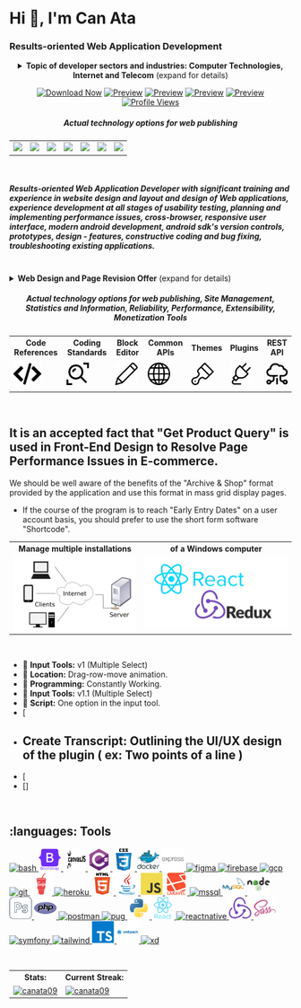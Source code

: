 <h1 align="left">Hi 👋, I'm Can Ata</h1>
<h3 align="left">Results-oriented Web Application Development</h3>

<div align="left">

<div align="center">


<details>
<summary><b>Topic of developer sectors and industries: Computer Technologies, Internet and Telecom</b> (expand for details)</summary>

- [Can Ata](https://github.com/canata09) is passionate about frontend development in Turkey, you can contact the developer on <em><a href="https://can-ata-portfoy.vercel.app/">Portfolio</a></em> , <em><a href="https://linkedin.com/in/canataweb">LinkedIn</a></em>.
</details>

[![Download Now](https://img.shields.io/badge/-Download%20Now!-%2322A6F2)](https://github.com/canata09) 
[![Preview](https://img.shields.io/github/last-commit/canata09/canata09)](https://github.com/canata09) 
[![Preview](https://img.shields.io/github/forks/canata09/canata09?style=social)](https://github.com/canata09) 
[![Preview](https://img.shields.io/github/followers/canata09?style=social)](https://github.com/canata09) 
[![Preview](https://img.shields.io/badge/-Discuss-blue)](https://github.com/canata09) 
[![Profile Views](https://komarev.com/ghpvc/?username=canata09&label=Profile%20views&color=0e75b6&style=flat)](https://github.com/canata09) 
  
  
</div>

<h5 align="center">Actual technology options for web publishing</h5>

<div align="center">
  <table cellpadding="5" cellspacing="0" border="0" align="center">
    <tr>
	<td><a href="https://github.com/canata09"><img src="https://upload.wikimedia.org/wikipedia/commons/thumb/d/d9/Node.js_logo.svg/590px-Node.js_logo.svg.png" width="80px"/></a></td>
	<td><a href="https://github.com/canata09"><img src="https://upload.wikimedia.org/wikipedia/commons/thumb/a/a7/React-icon.svg/512px-React-icon.svg.png" width="60px"/></a></td>
	<td><a href="https://github.com/canata09"><img src="https://bendyworks.com/assets/images/blog/2020-05-04-ionic-react-and-redux-74ed1080.png" width="50px"/></a></td>
	<td><a href="https://github.com/canata09"><img src="https://upload.wikimedia.org/wikipedia/commons/thumb/2/27/PHP-logo.svg/2560px-PHP-logo.svg.png" width="100px"/></a></td>
	<td><a href="https://github.com/canata09"><img src="https://s.w.org/style/images/about/WordPress-logotype-alternative.png" width="160px"/></a></td>
	<td><a href="https://github.com/canata09"><img src="https://upload.wikimedia.org/wikipedia/commons/thumb/9/99/Unofficial_JavaScript_logo_2.svg/225px-Unofficial_JavaScript_logo_2.svg.png" width="70px"/></a></td>
	<td><a href="https://github.com/canata09"><img src="https://upload.wikimedia.org/wikipedia/commons/thumb/5/51/AMP_logo_-_Brand-Blue.png/800px-AMP_logo_-_Brand-Blue.png" width="130px"/></a></td>
    </tr>
  </table>
</div>
	
<br/>
	
<h5 align="left">Results-oriented Web Application Developer with significant training and experience in website design and layout and design of Web applications, experience development at all stages of usability testing, planning and implementing performance issues, cross-browser, responsive user interface, modern android development, android sdk's version controls, prototypes, design - features, constructive coding and bug fixing, troubleshooting existing applications.</h5>
<br/>

<details>
<summary><b>Web Design and Page Revision Offer</b> (expand for details)</summary>

Dear Customer,

We would like to share with you the details about our professional web design and page revision service that we offer to strengthen your company's digital presence and make your online presence more effective.

## Our services:

- 🚀 **Customized Web Design:**  We offer an original and modern web design that reflects your company's unique identity.
- 🚀 **Revision of Existing Pages:**  We review your existing pages and make adjustments that will improve the user experience.
- 🚀 **SEO Compatible Improvements:**  We provide SEO-focused improvements to make you more visible in search engines.
- 🚀 **Mobile Compatible Design:**  We offer responsive designs that will perform perfectly on mobile devices.

## Benefits:

Getting started with the XYZ Plugin is a breeze:

1. A chance to increase customer confidence by achieving a more professional online appearance.
2. Opportunity to increase customer satisfaction with a user-friendly and modern website.
3. Opportunity to provide greater accessibility by ranking higher in search engines.

## Our offer:

We offer solutions that suit your company's needs with our specially prepared packages. You can contact us to discuss our detailed offer and create a special plan for you.

Remember, your success is our priority. Please contact us for more information.

Kind regards.

</details>

<h5 align="center">Actual technology options for web publishing, Site Management, Statistics and Information, Reliability, Performance, Extensibility, Monetization Tools </h5>

<div align="center">
  <table cellpadding="5" cellspacing="" border="0" align="center">
    <tr>
        <th>Code References</th>
        <th>Coding Standards</th>
        <th>Block Editor</th>
        <th>Common APIs</th>
        <th>Themes</th>
        <th>Plugins</th>
        <th>REST API</th>
    </tr>
    <tr>
        <td><a href="https://github.com/canata09"><img src="https://github.com/canata09/canata09/blob/main/staticassets/raw/master/icon/programming-code-signs.png" width="50px"/></a></td>
        <td><a href="https://github.com/canata09"><img src="https://github.com/canata09/canata09/blob/main/staticassets/raw/master/icon/magnifying-glass.png" width="40px"/></a></td>
        <td><a href="https://github.com/canata09"><img src="https://github.com/canata09/canata09/blob/main/staticassets/raw/master/icon/pen.png" width="40px"/></a></td>
        <td><a href="https://github.com/canata09"><img src="https://github.com/canata09/canata09/blob/main/staticassets/raw/master/icon/world.png" width="40px"/></a></td>
        <td><a href="https://github.com/canata09"><img src="https://github.com/canata09/canata09/blob/main/staticassets/raw/master/icon/theme.png" width="40px"/></a></td>
        <td><a href="https://github.com/canata09"><img src="https://github.com/canata09/canata09/blob/main/staticassets/raw/master/icon/plug.png" width="40px"/></a></td>
        <td><a href="https://github.com/canata09"><img src="https://github.com/canata09/canata09/blob/main/staticassets/raw/master/icon/api.png" width="40px"/></a></td>
    </tr>

  </table>
</div>
<br/>




## It is an accepted fact that "Get Product Query" is used in Front-End Design to Resolve Page Performance Issues in E-commerce.

We should be well aware of the benefits of the "Archive & Shop" format provided by the application and use this format in mass grid display pages.

- If the course of the program is to reach "Early Entry Dates" on a user account basis, you should prefer to use the short form software "Shortcode".

<div align="center">
  <table cellpadding="5" cellspacing="" border="0" align="center">
    <tr>
        <th>Manage multiple installations </th>
        <th>of a Windows computer</th>
    </tr>
    <tr>
        <td><a href="https://github.com/canata09"><img src="https://github.com/canata09/canata09/blob/main/staticassets/raw/master/images/Client-server-model.svg.png" width="310px"/></a></td>
        <td><a href="https://github.com/canata09"><img src="https://github.com/canata09/canata09/blob/main/staticassets/raw/master/images/react-redux.jpg" width="380px"/></a></td>
    </tr>

  </table>
</div>


<br/>

- 🚀 **Input Tools:**  v1 (Multiple Select)
- 🚀 **Location:**  Drag-row-move animation.
- 🚀 **Programming:**  Constantly Working.
- 🚀 **Input Tools:**  v1.1 (Multiple Select)
- 🚀 **Script:**  One option in the input tool.
- [
- ## Create Transcript: Outlining the UI/UX design of the plugin ( ex: Two points of a line )
- [
- []

<br/>

## :languages: Tools

<p align="left"> 
<a href="https://www.gnu.org/software/bash/" target="_blank" rel="noreferrer"> <img src="https://www.vectorlogo.zone/logos/gnu_bash/gnu_bash-icon.svg" alt="bash" width="40" height="40"/> </a> <a href="https://getbootstrap.com" target="_blank" rel="noreferrer"> <img src="https://raw.githubusercontent.com/devicons/devicon/master/icons/bootstrap/bootstrap-plain-wordmark.svg" alt="bootstrap" width="40" height="40"/> </a> <a href="https://canvasjs.com" target="_blank" rel="noreferrer"> <img src="https://raw.githubusercontent.com/Hardik0307/Hardik0307/master/assets/canvasjs-charts.svg" alt="canvasjs" width="40" height="40"/> </a> <a href="https://www.w3schools.com/cs/" target="_blank" rel="noreferrer"> <img src="https://raw.githubusercontent.com/devicons/devicon/master/icons/csharp/csharp-original.svg" alt="csharp" width="40" height="40"/> </a> <a href="https://www.w3schools.com/css/" target="_blank" rel="noreferrer"> <img src="https://raw.githubusercontent.com/devicons/devicon/master/icons/css3/css3-original-wordmark.svg" alt="css3" width="40" height="40"/> </a> <a href="https://www.docker.com/" target="_blank" rel="noreferrer"> <img src="https://raw.githubusercontent.com/devicons/devicon/master/icons/docker/docker-original-wordmark.svg" alt="docker" width="40" height="40"/> </a> <a href="https://expressjs.com" target="_blank" rel="noreferrer"> <img src="https://raw.githubusercontent.com/devicons/devicon/master/icons/express/express-original-wordmark.svg" alt="express" width="40" height="40"/> </a> <a href="https://www.figma.com/" target="_blank" rel="noreferrer"> <img src="https://www.vectorlogo.zone/logos/figma/figma-icon.svg" alt="figma" width="40" height="40"/> </a> <a href="https://firebase.google.com/" target="_blank" rel="noreferrer"> <img src="https://www.vectorlogo.zone/logos/firebase/firebase-icon.svg" alt="firebase" width="40" height="40"/> </a> <a href="https://cloud.google.com" target="_blank" rel="noreferrer"> <img src="https://www.vectorlogo.zone/logos/google_cloud/google_cloud-icon.svg" alt="gcp" width="40" height="40"/> </a> <a href="https://git-scm.com/" target="_blank" rel="noreferrer"> <img src="https://www.vectorlogo.zone/logos/git-scm/git-scm-icon.svg" alt="git" width="40" height="40"/> </a> <a href="https://gulpjs.com" target="_blank" rel="noreferrer"> <img src="https://raw.githubusercontent.com/devicons/devicon/master/icons/gulp/gulp-plain.svg" alt="gulp" width="40" height="40"/> </a> <a href="https://heroku.com" target="_blank" rel="noreferrer"> <img src="https://www.vectorlogo.zone/logos/heroku/heroku-icon.svg" alt="heroku" width="40" height="40"/> </a> <a href="https://www.w3.org/html/" target="_blank" rel="noreferrer"> <img src="https://raw.githubusercontent.com/devicons/devicon/master/icons/html5/html5-original-wordmark.svg" alt="html5" width="40" height="40"/> </a> <a href="https://www.java.com" target="_blank" rel="noreferrer"> <img src="https://raw.githubusercontent.com/devicons/devicon/master/icons/java/java-original.svg" alt="java" width="40" height="40"/> </a> <a href="https://developer.mozilla.org/en-US/docs/Web/JavaScript" target="_blank" rel="noreferrer"> <img src="https://raw.githubusercontent.com/devicons/devicon/master/icons/javascript/javascript-original.svg" alt="javascript" width="40" height="40"/> </a> <a href="https://laravel.com/" target="_blank" rel="noreferrer"> <img src="https://raw.githubusercontent.com/devicons/devicon/master/icons/laravel/laravel-plain-wordmark.svg" alt="laravel" width="40" height="40"/> </a> <a href="https://www.microsoft.com/en-us/sql-server" target="_blank" rel="noreferrer"> <img src="https://www.svgrepo.com/show/303229/microsoft-sql-server-logo.svg" alt="mssql" width="40" height="40"/> </a> <a href="https://www.mysql.com/" target="_blank" rel="noreferrer"> <img src="https://raw.githubusercontent.com/devicons/devicon/master/icons/mysql/mysql-original-wordmark.svg" alt="mysql" width="40" height="40"/> </a> <a href="https://nodejs.org" target="_blank" rel="noreferrer"> <img src="https://raw.githubusercontent.com/devicons/devicon/master/icons/nodejs/nodejs-original-wordmark.svg" alt="nodejs" width="40" height="40"/> </a> <a href="https://www.photoshop.com/en" target="_blank" rel="noreferrer"> <img src="https://raw.githubusercontent.com/devicons/devicon/master/icons/photoshop/photoshop-line.svg" alt="photoshop" width="40" height="40"/> </a> <a href="https://www.php.net" target="_blank" rel="noreferrer"> <img src="https://raw.githubusercontent.com/devicons/devicon/master/icons/php/php-original.svg" alt="php" width="40" height="40"/> </a> <a href="https://postman.com" target="_blank" rel="noreferrer"> <img src="https://www.vectorlogo.zone/logos/getpostman/getpostman-icon.svg" alt="postman" width="40" height="40"/> </a> <a href="https://pugjs.org" target="_blank" rel="noreferrer"> <img src="https://cdn.worldvectorlogo.com/logos/pug.svg" alt="pug" width="40" height="40"/> </a> <a href="https://www.python.org" target="_blank" rel="noreferrer"> <img src="https://raw.githubusercontent.com/devicons/devicon/master/icons/python/python-original.svg" alt="python" width="40" height="40"/> </a> <a href="https://reactjs.org/" target="_blank" rel="noreferrer"> <img src="https://raw.githubusercontent.com/devicons/devicon/master/icons/react/react-original-wordmark.svg" alt="react" width="40" height="40"/> </a> <a href="https://reactnative.dev/" target="_blank" rel="noreferrer"> <img src="https://reactnative.dev/img/header_logo.svg" alt="reactnative" width="40" height="40"/> </a> <a href="https://redux.js.org" target="_blank" rel="noreferrer"> <img src="https://raw.githubusercontent.com/devicons/devicon/master/icons/redux/redux-original.svg" alt="redux" width="40" height="40"/> </a> <a href="https://sass-lang.com" target="_blank" rel="noreferrer"> <img src="https://raw.githubusercontent.com/devicons/devicon/master/icons/sass/sass-original.svg" alt="sass" width="40" height="40"/> </a> <a href="https://symfony.com" target="_blank" rel="noreferrer"> <img src="https://symfony.com/logos/symfony_black_03.svg" alt="symfony" width="40" height="40"/> </a> <a href="https://tailwindcss.com/" target="_blank" rel="noreferrer"> <img src="https://www.vectorlogo.zone/logos/tailwindcss/tailwindcss-icon.svg" alt="tailwind" width="40" height="40"/> </a> <a href="https://www.typescriptlang.org/" target="_blank" rel="noreferrer"> <img src="https://raw.githubusercontent.com/devicons/devicon/master/icons/typescript/typescript-original.svg" alt="typescript" width="40" height="40"/> </a> <a href="https://webpack.js.org" target="_blank" rel="noreferrer"> <img src="https://raw.githubusercontent.com/devicons/devicon/d00d0969292a6569d45b06d3f350f463a0107b0d/icons/webpack/webpack-original-wordmark.svg" alt="webpack" width="40" height="40"/> </a> <a href="https://www.adobe.com/products/xd.html" target="_blank" rel="noreferrer"> <img src="https://cdn.worldvectorlogo.com/logos/adobe-xd.svg" alt="xd" width="40" height="40"/> </a> </p>

<br/>

<div align="center">
  <table cellpadding="5" cellspacing="" border="0" align="center">
    <tr>
        <th>Stats:</th>
        <th>Current Streak:</th>
    </tr>
    <tr>
        <td><a href="https://github.com/canata09"><img align="center" src="https://github-readme-stats.vercel.app/api?username=canata09&show_icons=true&locale=en" alt="canata09" /></a></td>
        <td><a href="https://github.com/canata09"><img align="center" src="https://github-readme-streak-stats.herokuapp.com/?user=canata09&" alt="canata09" /></a></td>
    </tr>
  </table>
</div>
